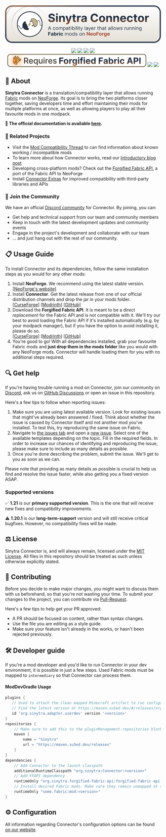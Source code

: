 <p align="center">
  <img src="https://raw.githubusercontent.com/Sinytra/.github/main/art/connector_banner_small.png">
</p>
<p align="center">
  <a href="https://github.com/Sinytra/Connector/actions/workflows/build.yml"><img src="https://github.com/Sinytra/Connector/actions/workflows/build.yml/badge.svg"></a>
  <a href="https://github.com/Sinytra/Connector/releases/latest"><img src="https://img.shields.io/github/v/release/Sinytra/Connector?style=flat&label=Release&include_prereleases&sort=semver"></a>
  <a href="https://legacy.curseforge.com/minecraft/mc-mods/sinytra-connector"><img src="https://cf.way2muchnoise.eu/title/sinytra-connector.svg"></a>
  <a href="https://modrinth.com/mod/connector"><img src="https://img.shields.io/modrinth/dt/u58R1TMW?color=00AF5C&label=modrinth&style=flat&logo=modrinth"></a>
  <a href="https://github.com/Sinytra/ForgifiedFabricAPI"><img src="https://raw.githubusercontent.com/Sinytra/.github/main/badges/forgified-fabric-api-neo/compacter.svg"></a>
  <a href="https://discord.sinytra.org"><img src="https://discordapp.com/api/guilds/1141048834177388746/widget.png?style=shield"></a>
  <a href="https://nightly.link/Sinytra/Connector/workflows/build/dev/Maven%20Local.zip"><img src="https://img.shields.io/badge/Nightly-Download-9a32f0?logo=github"></a>
</p>

## 📖 About

**Sinytra Connector** is a translation/compatibility layer that allows running [Fabric](https://fabricmc.net) mods
on [NeoForge](https://neoforged.net). Its goal is to bring the two platforms closer together, saving
developers time and effort maintaining their mods for multiple platforms at once, as well as allowing players to play
all their favourite mods in one modpack.

**📘 The official documentation is available [here](https://moddedmc.org/mod/connector).**

### 🔗 Related Projects

- Visit the [Mod Compatibility Thread](https://github.com/Sinytra/Connector/discussions/12) to can find information about known working / incompatible mods
- To learn more about how Connector works, read our [Introductory blog post](https://github.com/Sinytra/Connector/discussions/11)
- Developing cross-platform mods? Check out the [Forgified Fabric API](https://github.com/Sinytra/ForgifiedFabricAPI), a port of the Fabric API to NeoForge
- Install [Connector Extras](https://github.com/Sinytra/ConnectorExtras) for improved compatibility with third-party libraries and APIs

### 💬 Join the Community

We have an official [Discord community](https://discord.sinytra.org) for Connector. By joining, you can:

- Get help and technical support from our team and community members
- Keep in touch with the latest development updates and community events
- Engage in the project's development and collaborate with our team
- ... and just hang out with the rest of our community.

## 📋 Usage Guide

To install Connector and its dependencies, follow the same installation steps as you would for any other mods:

1. Install **NeoForge**. We recommend using the latest stable version.  
[\[NeoForge's website\]](https://neoforged.net/)
2. Install **Connector**. Get the latest release from one of our official distribution channels and drop the jar in your mods folder.  
[\[CurseForge\]](https://curseforge.com/minecraft/mc-mods/sinytra-connector) [\[Modrinth\]](https://modrinth.com/mod/connector) [\[GitHub\]](https://github.com/Sinytra/Connector/releases)
4. Download the **Forgified Fabric API**.
   It is meant to be a direct *replacement* for the Fabric API and is not compatible with it.
   We'll try our best to avoid loading the Fabric API if it's installed automatically (e.g.
   by your modpack manager), but if you have the option to avoid installing it, please do so.  
[\[CurseForge\]](https://curseforge.com/minecraft/mc-mods/forgified-fabric-api) [\[Modrinth\]](https://modrinth.com/mod/forgified-fabric-api) [\[GitHub\]](https://github.com/Sinytra/ForgifiedFabricAPI/releases/latest)
5. You're good to go! With all dependencies installed, grab your favourite Fabric mods and
   **just drop them in the mods folder** like you would with any NeoForge mods. Connector will handle loading them for
   you with no additional steps required.

## 🔍 Get help

If you're having trouble running a mod on Connector, join our community on [Discord](https://discord.sinytra.org), ask us
on [GitHub Discussions](https://github.com/Sinytra/Connector/discussions) or open an issue in this repository.

Here's a few tips to follow when reporting issues:

1. Make sure you are using latest available version. Look for existing issues that might've already been answered /
   fixed. Think about whether the issue is caused by Connector itself and not another mod you've installed. To test
   this, try reproducing the same issue on Fabric.
2. Navigate to [the issues tab](https://github.com/Sinytra/Connector/issues) and open
   a [new issue](https://github.com/Sinytra/Connector/issues/new/choose). Select one of the available templates
   depending on the topic. Fill in the required fields. In order to increase our chances of identifying and reproducing
   the issue, please make sure to include as many details as possible.
3. Once you're done describing the problem, submit the issue. We'll get to you as soon as we can.

Please note that providing as many details as possible is crucial to help us find and resolve the issue faster, while
also getting you a fixed version ASAP.

### Supported versions

✅ **1.21** is our **primary supported version**.
This is the one that will receive new fixes and compatibility improvements.

⚠️ **1.20.1** is our **long-term-support** version and will still receive critical bugfixes.
However, no compatibility fixes will be made.

## ⚖️ License

Sinytra Connector is, and will always remain, licensed under the [MIT License](https://github.com/Sinytra/Connector/blob/master/LICENSE). All files in this repository should be
treated as such unless otherwise explicitly stated.

## 🤝 Contributing

Before you decide to make major changes, you might want to discuss them with us beforehand, so that you're not wasting
your time.
To submit your changes to the project, you can contribute
via [Pull-Request](https://help.github.com/articles/creating-a-pull-request).

Here's a few tips to help get your PR approved:

* A PR should be focused on content, rather than syntax changes.
* Use the file you are editing as a style guide.
* Make sure your feature isn't already in the works, or hasn't been rejected previously.

## 🛠️ Developer guide

If you're a mod developer and you'd like to run Connector in your dev environment, it is possible in just a few steps.
Used Fabric mods must be mapped to `intermediary` so that Connector can process them.

#### ModDevGradle Usage

```groovy
plugins {
   // Used to attach the clean mapped Minecraft artifact to run configurations
   // Find the latest version at https://maven.su5ed.dev/#/releases/org/sinytra/adapter/userdev/
   id 'org.sinytra.adapter.userdev' version '<version>'
}
repositories {
    // Make sure to add this to the pluginManagement.repositories block in settings.gradle as well
    maven {
        name = "Sinytra"
        url = "https://maven.su5ed.dev/releases"
    }
}
dependencies {
    // Add Connector to the launch classpath
    additionalRuntimeClasspath "org.sinytra:Connector:<version>"
    // Add FFAPI dependency
    runtimeOnly "org.sinytra.forgified-fabric-api:forgified-fabric-api:<version>"
    // Install desired Fabric mods. Make sure they remain unmapped at runtime
    runtimeOnly "some.fabric:mod:<version>"
}
```

## ⚙️ Configuration

All information regarding Connector's configuration options can be found [on our website](https://moddedmc.org/mod/connector).